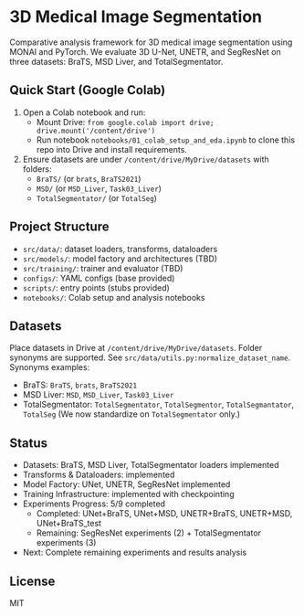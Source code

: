 # 3D Medical Image Segmentation

Comparative analysis framework for 3D medical image segmentation using MONAI and PyTorch. We evaluate 3D U-Net, UNETR, and SegResNet on three datasets: BraTS, MSD Liver, and TotalSegmentator.

## Quick Start (Google Colab)
1. Open a Colab notebook and run:
   - Mount Drive: `from google.colab import drive; drive.mount('/content/drive')`
   - Run notebook `notebooks/01_colab_setup_and_eda.ipynb` to clone this repo into Drive and install requirements.
2. Ensure datasets are under `/content/drive/MyDrive/datasets` with folders:
   - `BraTS/` (or `brats`, `BraTS2021`)
   - `MSD/` (or `MSD_Liver`, `Task03_Liver`)
   - `TotalSegmentator/` (or `TotalSeg`)

## Project Structure
- `src/data/`: dataset loaders, transforms, dataloaders
- `src/models/`: model factory and architectures (TBD)
- `src/training/`: trainer and evaluator (TBD)
- `configs/`: YAML configs (base provided)
- `scripts/`: entry points (stubs provided)
- `notebooks/`: Colab setup and analysis notebooks

## Datasets
Place datasets in Drive at `/content/drive/MyDrive/datasets`. Folder synonyms are supported. See `src/data/utils.py:normalize_dataset_name`.
Synonyms examples:
- BraTS: `BraTS`, `brats`, `BraTS2021`
- MSD Liver: `MSD`, `MSD_Liver`, `Task03_Liver`
- TotalSegmentator: `TotalSegmentator`, `TotalSegmentor`, `TotalSegmantator`, `TotalSeg`
  (We now standardize on `TotalSegmentator` only.)

## Status
- Datasets: BraTS, MSD Liver, TotalSegmentator loaders implemented
- Transforms & Dataloaders: implemented
- Model Factory: UNet, UNETR, SegResNet implemented
- Training Infrastructure: implemented with checkpointing
- Experiments Progress: 5/9 completed
  - Completed: UNet+BraTS, UNet+MSD, UNETR+BraTS, UNETR+MSD, UNet+BraTS_test
  - Remaining: SegResNet experiments (2) + TotalSegmentator experiments (3)
- Next: Complete remaining experiments and results analysis

## License
MIT

